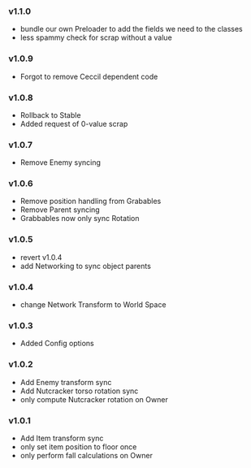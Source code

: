 ### v1.1.0
- bundle our own Preloader to add the fields we need to the classes
- less spammy check for scrap without a value

### v1.0.9
- Forgot to remove Ceccil dependent code

### v1.0.8
- Rollback to Stable
- Added request of 0-value scrap

### v1.0.7
- Remove Enemy syncing

### v1.0.6
- Remove position handling from Grabables
- Remove Parent syncing
- Grabbables now only sync Rotation

### v1.0.5
- revert v1.0.4
- add Networking to sync object parents

### v1.0.4
- change Network Transform to World Space

### v1.0.3
- Added Config options

### v1.0.2
- Add Enemy transform sync
- Add Nutcracker torso rotation sync
- only compute Nutcracker rotation on Owner

### v1.0.1
- Add Item transform sync
- only set item position to floor once
- only perform fall calculations on Owner